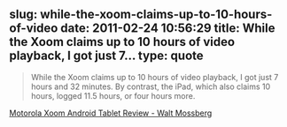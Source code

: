 slug: while-the-xoom-claims-up-to-10-hours-of-video
date: 2011-02-24 10:56:29
title: While the Xoom claims up to 10 hours of video playback, I got just 7...
type: quote
---

> While the Xoom claims up to 10 hours of video playback, I got just 7 hours and 32 minutes. By contrast, the iPad, which also claims 10 hours, logged 11.5 hours, or four hours more.

[Motorola Xoom Android Tablet Review - Walt Mossberg](http://ptech.allthingsd.com/20110223/motorolas-xoom-starts-tablet-wars-with-ipad/?mod=ATD_rss)

